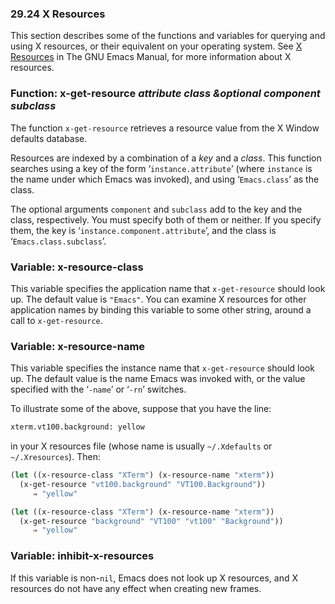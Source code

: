 

### 29.24 X Resources

This section describes some of the functions and variables for querying and using X resources, or their equivalent on your operating system. See [X Resources](https://www.gnu.org/software/emacs/manual/html_node/emacs/X-Resources.html#X-Resources) in The GNU Emacs Manual, for more information about X resources.

### Function: **x-get-resource** *attribute class \&optional component subclass*

The function `x-get-resource` retrieves a resource value from the X Window defaults database.

Resources are indexed by a combination of a *key* and a *class*. This function searches using a key of the form ‘`instance.attribute`’ (where `instance` is the name under which Emacs was invoked), and using ‘`Emacs.class`’ as the class.

The optional arguments `component` and `subclass` add to the key and the class, respectively. You must specify both of them or neither. If you specify them, the key is ‘`instance.component.attribute`’, and the class is ‘`Emacs.class.subclass`’.

### Variable: **x-resource-class**

This variable specifies the application name that `x-get-resource` should look up. The default value is `"Emacs"`. You can examine X resources for other application names by binding this variable to some other string, around a call to `x-get-resource`.

### Variable: **x-resource-name**

This variable specifies the instance name that `x-get-resource` should look up. The default value is the name Emacs was invoked with, or the value specified with the ‘`-name`’ or ‘`-rn`’ switches.

To illustrate some of the above, suppose that you have the line:

```lisp
xterm.vt100.background: yellow
```

in your X resources file (whose name is usually `~/.Xdefaults` or `~/.Xresources`). Then:

```lisp
(let ((x-resource-class "XTerm") (x-resource-name "xterm"))
  (x-get-resource "vt100.background" "VT100.Background"))
     ⇒ "yellow"
```

```lisp
(let ((x-resource-class "XTerm") (x-resource-name "xterm"))
  (x-get-resource "background" "VT100" "vt100" "Background"))
     ⇒ "yellow"
```

### Variable: **inhibit-x-resources**

If this variable is non-`nil`, Emacs does not look up X resources, and X resources do not have any effect when creating new frames.
